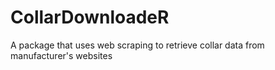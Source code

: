 # CollarDownloadeR
A package that uses web scraping to retrieve collar data from manufacturer's websites
